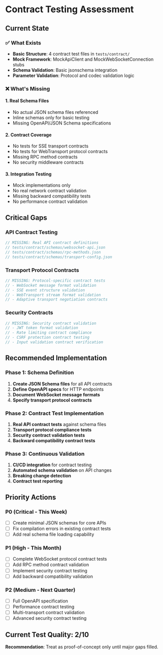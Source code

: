 # Contract Testing Assessment

## Current State

### ✅ What Exists
- **Basic Structure**: 4 contract test files in `tests/contract/`
- **Mock Framework**: MockApiClient and MockWebSocketConnection stubs
- **Schema Validation**: Basic jsonschema integration
- **Parameter Validation**: Protocol and codec validation logic

### ❌ What's Missing

#### 1. **Real Schema Files**
- No actual JSON schema files referenced
- Inline schemas only for basic testing
- Missing OpenAPI/JSON Schema specifications

#### 2. **Contract Coverage**
- No tests for SSE transport contracts
- No tests for WebTransport protocol contracts  
- Missing RPC method contracts
- No security middleware contracts

#### 3. **Integration Testing**
- Mock implementations only
- No real network contract validation
- Missing backward compatibility tests
- No performance contract validation

## Critical Gaps

### API Contract Testing
```rust
// MISSING: Real API contract definitions
// tests/contract/schemas/websocket-api.json
// tests/contract/schemas/rpc-methods.json  
// tests/contract/schemas/transport-config.json
```

### Transport Protocol Contracts
```rust
// MISSING: Protocol-specific contract tests
// - WebSocket message format validation
// - SSE event structure validation  
// - WebTransport stream format validation
// - Adaptive transport negotiation contracts
```

### Security Contracts  
```rust
// MISSING: Security contract validation
// - JWT token format validation
// - Rate limiting contract compliance
// - CSRF protection contract testing
// - Input validation contract verification
```

## Recommended Implementation

### Phase 1: Schema Definition
1. **Create JSON Schema files** for all API contracts
2. **Define OpenAPI specs** for HTTP endpoints
3. **Document WebSocket message formats**
4. **Specify transport protocol contracts**

### Phase 2: Contract Test Implementation
1. **Real API contract tests** against schema files
2. **Transport protocol compliance tests**
3. **Security contract validation tests**  
4. **Backward compatibility contract tests**

### Phase 3: Continuous Validation
1. **CI/CD integration** for contract testing
2. **Automated schema validation** on API changes  
3. **Breaking change detection**
4. **Contract test reporting**

## Priority Actions

### P0 (Critical - This Week)
- [ ] Create minimal JSON schemas for core APIs
- [ ] Fix compilation errors in existing contract tests
- [ ] Add real schema file loading capability

### P1 (High - This Month)  
- [ ] Complete WebSocket protocol contract tests
- [ ] Add RPC method contract validation
- [ ] Implement security contract testing
- [ ] Add backward compatibility validation

### P2 (Medium - Next Quarter)
- [ ] Full OpenAPI specification
- [ ] Performance contract testing  
- [ ] Multi-transport contract validation
- [ ] Advanced security contract testing

## Current Test Quality: 2/10
**Recommendation**: Treat as proof-of-concept only until major gaps filled.
